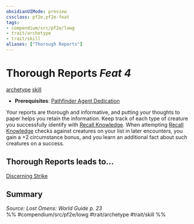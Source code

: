 ```yaml
---
obsidianUIMode: preview
cssclass: pf2e,pf2e-feat
tags:
- compendium/src/pf2e/lowg
- trait/archetype
- trait/skill
aliases: ["Thorough Reports"]
---
```

# Thorough Reports  *Feat 4*  
[archetype](/rules/traits/archetype.md)  [skill](/rules/traits/skill.md)  

- **Prerequisites**: [Pathfinder Agent Dedication](/compendium/feats/pathfinder-agent-dedication-lowg.md)

Your reports are thorough and informative, and putting your thoughts to paper helps you retain the information. Keep track of each type of creature you successfully identify with [Recall Knowledge](/rules/actions/recall-knowledge.md). When attempting [Recall Knowledge](/rules/actions/recall-knowledge.md) checks against creatures on your list in later encounters, you gain a +2 circumstance bonus, and you learn an additional fact about such creatures on a success.

## Thorough Reports leads to...

[Discerning Strike](/compendium/feats/discerning-strike-lopsg.md)

## Summary

*Source: Lost Omens: World Guide p. 23*  
%% #compendium/src/pf2e/lowg #trait/archetype #trait/skill %%